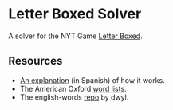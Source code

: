 # Letter Boxed Solver

A solver for the NYT Game [Letter Boxed](https://www.nytimes.com/puzzles/letter-boxed).

## Resources

- [An explanation](https://bsky.app/profile/elgatoninja.bsky.social/post/3lcdguwuo2k2v) (in Spanish) of how it works.
- The American Oxford [word lists](https://www.oxfordlearnersdictionaries.com/about/wordlists/oxford3000-5000).
- The english-words [repo](https://github.com/dwyl/english-words/tree/master) by dwyl.
